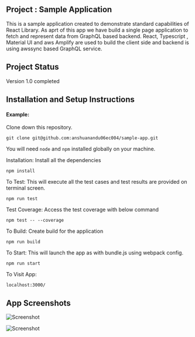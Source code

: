 ## Project : Sample Application


This is a sample application created to demonstrate standard capabilities of React Library.
As aprt of this app we have build a single page application to fetch and represent data from GraphQL based backend.
React, Typescript , Material UI and aws Amplify are used to build the client side and backend is using awssync based GraphQL service. 

## Project Status
Version 1.0 completed



## Installation and Setup Instructions

#### Example:  

Clone down this repository.

`git clone git@github.com:anshuanandu06ec004/sample-app.git`
 
You will need `node` and `npm` installed globally on your machine.  

Installation: Install all the dependencies

`npm install`  


To Test: 
This will execute all the test cases and test results are provided on terminal screen.

`npm run test`


Test Coverage: 
Access the test coverage with below command

`npm test -- --coverage`


To Build:
Create build for the application  

`npm run build`  


To Start: 
This will launch the app as with bundle.js using webpack config. 

`npm run start`  


To Visit App:

`localhost:3000/`  

## App Screenshots

![Screenshot](https://github.com/anshuanandu06ec004/sample-app/blob/main/src/assets/img/Screen1.png)

![Screenshot](https://github.com/anshuanandu06ec004/sample-app/blob/main/src/assets/img/Screen2.png)



